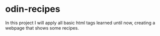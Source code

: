# odin-recipes
In this project I will apply all basic html tags learned until now, creating a webpage that shows some recipes.